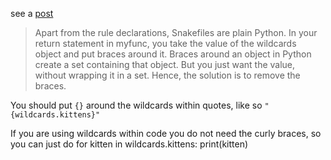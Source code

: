 
see a [post](https://groups.google.com/forum/#!topic/snakemake/iDnr3PIcsfE)  

>Apart from the rule declarations, Snakefiles are plain Python. In your return statement in myfunc, you take the value of the wildcards   
object and put braces around it. Braces around an object in Python create 
a set containing that object. But you just want the value, without wrapping it in a set. Hence, the solution is to remove the braces. 

You should put `{}` around the wildcards within quotes, like so
`"{wildcards.kittens}"`

If you are using wildcards within code you do not need the curly braces, so you can just do 
for kitten in wildcards.kittens:
    print(kitten)
    
